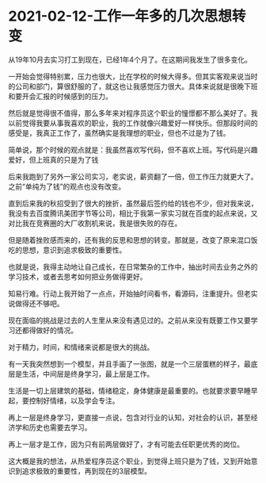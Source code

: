 # 2021-02-12-工作一年多的几次思想转变

从19年10月去实习打工到现在，已经1年4个月了。在这期间我发生了很多变化。

一开始会觉得特别累，压力也很大，比在学校的时候大得多。但其实客观来说当时的公司和部门，算很舒服的了，就这也让我感觉压力很大。具体来说就是很晚下班和要开会汇报的时候感到的压力。

然后就是觉得很不值得，那么多年来对程序员这个职业的憧憬都不那么美好了。我以前觉得我要从事我喜欢的职业，我的工作就像兴趣爱好一样快乐。但那段时间的感受是，我真正工作了，虽然确实是我理想的职业，但也不过是为了钱。

简单说，那个时候的观点就是：我虽然喜欢写代码，但不喜欢上班。写代码是兴趣爱好，但上班真的只是为了钱

后来我跑到了另外一家公司实习，老实说，薪资翻了一倍，但工作压力就更大了。之前“单纯为了钱”的观点也没有改变。

直到后来我的秋招受到了很大的挫折，虽然最后签约给的钱也不少，但对我来说，我没有去百度腾讯美团字节等公司，相比于我第一家实习就在百度的起点来说，又对比我在竞赛圈的大厂收割机来说，我是很失败的存在。

但是随着挫败感而来的，还有我的反思和思想的转变。那就是，改变了原来混口饭吃的思想，意识到追求极致的重要性。

也就是说，我得主动地让自己成长，在日常繁杂的工作中，抽出时间去业务之外的学习技术，或者去思考如何把业务做得更好。

知易行难。行动上我开始了一点点，开始抽时间看书，看源码，注重提升。但老实说做得还不够吧。

现在面临的挑战是过去的人生里从来没有遇见过的。之前从来没有既要工作又要学习还都得做好的情况。

对于精力，时间，和情绪来说都是很大的挑战。

有一天我突然想到一个模型，并且手画了一张图，就是一个三层蛋糕的样子，最底层是生活，中间层是终身学习，最上层是工作。

生活是一切上层建筑的基础，情绪稳定，身体健康是最重要的。也就要求要早睡早起，要控制好情绪，以及学会专注。

再上一层是终身学习，更直接一点说，包含对行业的认知，对社会的认识，甚至经济学和历史也需要去学习。

再上一层才是工作，因为只有前两层做好了，才有可能去任职更优秀的岗位。

这大概是我的想法，从热爱程序员这个职业，到觉得上班只是为了钱，又到开始意识到追求极致的重要性，再到现在的3层模型。